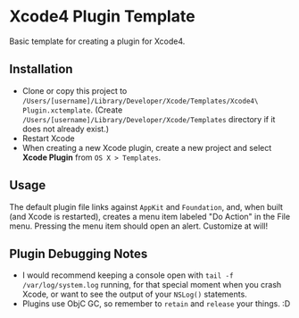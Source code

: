 # Xcode4 Plugin Template

Basic template for creating a plugin for Xcode4.

## Installation

- Clone or copy this project to `/Users/[username]/Library/Developer/Xcode/Templates/Xcode4\ Plugin.xctemplate`. (Create `/Users/[username]/Library/Developer/Xcode/Templates` directory if it does not already exist.)
- Restart Xcode
- When creating a new Xcode plugin, create a new project and select **Xcode Plugin** from `OS X > Templates`.

## Usage

The default plugin file links against `AppKit` and `Foundation`, and, when built (and Xcode is restarted), creates a menu item labeled "Do Action" in the File menu. Pressing the menu item should open an alert. Customize at will!

## Plugin Debugging Notes

- I would recommend keeping a console open with `tail -f /var/log/system.log` running, for that special moment when you crash Xcode, or want to see the output of your `NSLog()` statements.
- Plugins use ObjC GC, so remember to `retain` and `release` your things. :D
